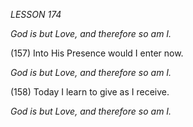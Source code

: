 *LESSON 174*

*God is but Love, and therefore so am I.*

(157) Into His Presence would I enter now.

*God is but Love, and therefore so am I.*

(158) Today I learn to give as I receive.

*God is but Love, and therefore so am I.*